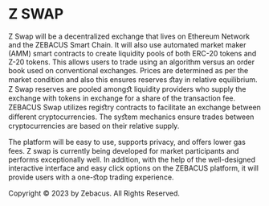# Z SWAP

Z Swap will be a decentralized exchange that lives on Ethereum Network and the ZEBACUS Smart Chain. It will also use automated market maker (AMM) smart contracts to create liquidity pools of both ERC-20 tokens and Z-20 tokens. This allows users to trade using an algorithm versus an order book used on conventional exchanges. Prices are determined as per the market condition and also this ensures reserves ﬆay in relative equilibrium. Z Swap reserves are pooled amongﬆ liquidity providers who supply the exchange with tokens in exchange for a share of the transaction fee. ZEBACUS Swap utilizes regiﬆry contracts to facilitate an exchange between diﬀerent cryptocurrencies. The syﬆem mechanics ensure trades between cryptocurrencies are based on their relative supply.

The platform will be easy to use, supports privacy, and oﬀers lower gas fees. Z swap is currently being developed for market participants and performs exceptionally well. In addition, with the help of the well-designed interactive interface and easy click options on the ZEBACUS platform, it will provide users with a one-ﬆop trading experience.



Copyright © 2023 by Zebacus. All Rights Reserved.

